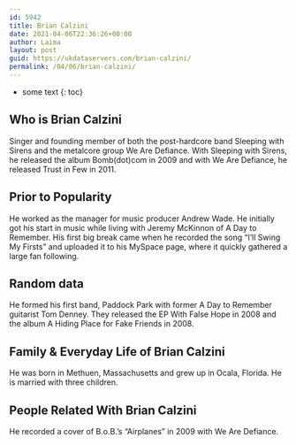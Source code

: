 ```yaml
---
id: 5942
title: Brian Calzini
date: 2021-04-06T22:36:26+00:00
author: Laima
layout: post
guid: https://ukdataservers.com/brian-calzini/
permalink: /04/06/brian-calzini/
---
```


* some text
{: toc}


## Who is Brian Calzini
                  
                  
                  
Singer and founding member of both the post-hardcore band Sleeping with Sirens and the metalcore group We Are Defiance. With Sleeping with Sirens, he released the album Bomb(dot)com in 2009 and with We Are Defiance, he released Trust in Few in 2011. 
                  
              
            
              
            
                
                
                
## Prior to Popularity
                  
                  
                  
He worked as the manager for music producer Andrew Wade. He initially got his start in music while living with Jeremy McKinnon of A Day to Remember. His first big break came when he recorded the song &#8220;I&#8217;ll Swing My Firsts&#8221; and uploaded it to his MySpace page, where it quickly gathered a large fan following. 
                  
              
            
              
            
                
                
                
## Random data
                  
                  
                  
He formed his first band, Paddock Park with former A Day to Remember guitarist Tom Denney. They released the EP With False Hope in 2008 and the album A Hiding Place for Fake Friends in 2008.
                  
              
            
              
            
                
                
                
## Family & Everyday Life of Brian Calzini
                  
                  
                  
He was born in Methuen, Massachusetts and grew up in Ocala, Florida. He is married with three children. 
                  
              
            
              
            
                
                
                
## People Related With Brian Calzini
                  
                  
                  
He recorded a cover of B.o.B.&#8217;s &#8220;Airplanes&#8221; in 2009 with We Are Defiance.
                  
              
            
              
            
                
              
            
              
              
            
            
              
            
          
          
          